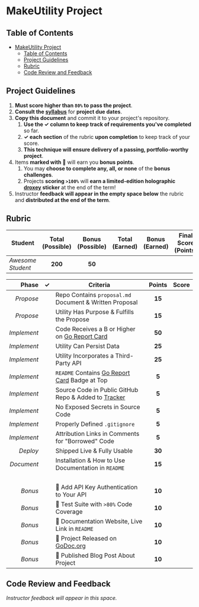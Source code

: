 # MakeUtility Project

## Table of Contents

- [MakeUtility Project](#makeutility-project)
  - [Table of Contents](#table-of-contents)
  - [Project Guidelines](#project-guidelines)
  - [Rubric](#rubric)
  - [Code Review and Feedback](#code-review-and-feedback)

## Project Guidelines

1. **Must score higher than `80%` to pass the project**.
2.  **Consult the [syllabus](../README.md)** for **project due dates**.
3.  **Copy this document** and commit it to your project's repository.
    1.  **Use the ✓ column to keep track of requirements you've completed** so far.
    2.  **✓ each section** of the rubric **upon completion** to keep track of your score.
    3.  **This technique will ensure delivery of a passing, portfolio-worthy project**.
4. Items **marked with 🌟** will earn you **bonus points**.
   1. You may **choose to complete any, all, or none** of the **bonus challenges**.
   2. Projects **scoring `>100%`** will **earn a limited-edition holographic [droxey](https://github.com/droxey) sticker** at the end of the term!
5. Instructor **feedback will appear in the empty space below** the rubric and **distributed at the end of the term**.

## Rubric

| Student           | Total<br>(Possible) | Bonus<br>(Possible) | Total<br>(Earned) | Bonus<br>(Earned) | Final Score<br>(Points) | Final % |
| ----------------- | :-----------------: | :-----------------: | :---------------: | :---------------: | :---------------------: | :-----: |
| _Awesome Student_ |       **200**       |        **50**       |                   |                   |                         |         |

|       Phase |  ✓  | Criteria                                                                            | Points | Score |
| ----------: | :-: | ----------------------------------------------------------------------------------- | :----: | :---: |
|   _Propose_ |     | Repo Contains `proposal.md` Document & Written Proposal                             | **15** |       |
|   _Propose_ |     | Utility Has Purpose & Fulfills the Propose                                          | **15** |       |
| _Implement_ |     | Code Receives a B or Higher on [Go Report Card](https://goreportcard.com)           | **50** |       |
| _Implement_ |     | Utility Can Persist Data                                                            | **25** |       |
| _Implement_ |     | Utility Incorporates a Third-Party API                                              | **25** |       |
| _Implement_ |     | `README` Contains [Go Report Card](https://goreportcard.com) Badge at Top           |  **5** |       |
| _Implement_ |     | Source Code in Public GitHub Repo & Added to [Tracker](https://make.sc/trackbew2.5) |  **5** |       |
| _Implement_ |     | No Exposed Secrets in Source Code                                                   |  **5** |       |
| _Implement_ |     | Properly Defined `.gitignore`                                                       |  **5** |       |
| _Implement_ |     | Attribution Links in Comments for "Borrowed" Code                                   |  **5** |       |
|    _Deploy_ |     | Shipped Live & Fully Usable                                                         | **30** |       |
|  _Document_ |     | Installation & How to Use Documentation in `README`                                 | **15** |       |
|             |     |                                                                                     |        |       |
|     _Bonus_ |     | 🌟 Add API Key Authentication to Your API                                           | **10** |       |
|     _Bonus_ |     | 🌟 Test Suite with `>80%` Code Coverage                                             | **10** |       |
|     _Bonus_ |     | 🌟 Documentation Website, Live Link in `README`                                     | **10** |       |
|     _Bonus_ |     | 🌟 Project Released on [GoDoc.org](https://godoc.org)                               | **10** |       |
|     _Bonus_ |     | 🌟 Published Blog Post About Project                                                | **10** |       |




## Code Review and Feedback

_Instructor feedback will appear in this space._

